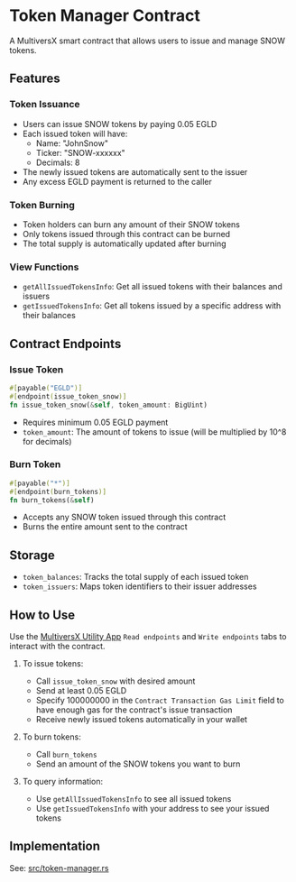# Token Manager Contract

A MultiversX smart contract that allows users to issue and manage SNOW tokens.

## Features

### Token Issuance
- Users can issue SNOW tokens by paying 0.05 EGLD
- Each issued token will have:
  - Name: "JohnSnow"
  - Ticker: "SNOW-xxxxxx"
  - Decimals: 8
- The newly issued tokens are automatically sent to the issuer
- Any excess EGLD payment is returned to the caller

### Token Burning
- Token holders can burn any amount of their SNOW tokens
- Only tokens issued through this contract can be burned
- The total supply is automatically updated after burning

### View Functions
- `getAllIssuedTokensInfo`: Get all issued tokens with their balances and issuers
- `getIssuedTokensInfo`: Get all tokens issued by a specific address with their balances

## Contract Endpoints

### Issue Token
```rust
#[payable("EGLD")]
#[endpoint(issue_token_snow)]
fn issue_token_snow(&self, token_amount: BigUint)
```
- Requires minimum 0.05 EGLD payment
- `token_amount`: The amount of tokens to issue (will be multiplied by 10^8 for decimals)

### Burn Token
```rust
#[payable("*")]
#[endpoint(burn_tokens)]
fn burn_tokens(&self)
```
- Accepts any SNOW token issued through this contract
- Burns the entire amount sent to the contract

## Storage
- `token_balances`: Tracks the total supply of each issued token
- `token_issuers`: Maps token identifiers to their issuer addresses

## How to Use

Use the [MultiversX Utility App](https://utils.multiversx.com/) `Read endpoints` and `Write endpoints` tabs to interact with the contract.

1. To issue tokens:
   - Call `issue_token_snow` with desired amount
   - Send at least 0.05 EGLD
   - Specify 100000000 in the `Contract Transaction Gas Limit` field to have enough gas for the contract's issue transaction
   - Receive newly issued tokens automatically in your wallet

2. To burn tokens:
   - Call `burn_tokens`
   - Send an amount of the SNOW tokens you want to burn

3. To query information:
   - Use `getAllIssuedTokensInfo` to see all issued tokens
   - Use `getIssuedTokensInfo` with your address to see your issued tokens

## Implementation
See: [src/token-manager.rs](src/token-manager.rs)